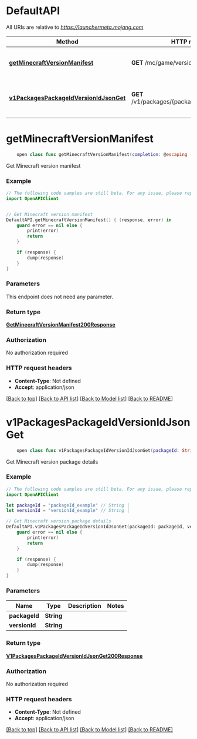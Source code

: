 # DefaultAPI

All URIs are relative to *https://launchermeta.mojang.com*

Method | HTTP request | Description
------------- | ------------- | -------------
[**getMinecraftVersionManifest**](DefaultAPI.md#getminecraftversionmanifest) | **GET** /mc/game/version_manifest.json | Get Minecraft version manifest
[**v1PackagesPackageIdVersionIdJsonGet**](DefaultAPI.md#v1packagespackageidversionidjsonget) | **GET** /v1/packages/{packageId}/{versionId}.json | Get Minecraft version package details


# **getMinecraftVersionManifest**
```swift
    open class func getMinecraftVersionManifest(completion: @escaping (_ data: GetMinecraftVersionManifest200Response?, _ error: Error?) -> Void)
```

Get Minecraft version manifest

### Example
```swift
// The following code samples are still beta. For any issue, please report via http://github.com/OpenAPITools/openapi-generator/issues/new
import OpenAPIClient


// Get Minecraft version manifest
DefaultAPI.getMinecraftVersionManifest() { (response, error) in
    guard error == nil else {
        print(error)
        return
    }

    if (response) {
        dump(response)
    }
}
```

### Parameters
This endpoint does not need any parameter.

### Return type

[**GetMinecraftVersionManifest200Response**](GetMinecraftVersionManifest200Response.md)

### Authorization

No authorization required

### HTTP request headers

 - **Content-Type**: Not defined
 - **Accept**: application/json

[[Back to top]](#) [[Back to API list]](../README.md#documentation-for-api-endpoints) [[Back to Model list]](../README.md#documentation-for-models) [[Back to README]](../README.md)

# **v1PackagesPackageIdVersionIdJsonGet**
```swift
    open class func v1PackagesPackageIdVersionIdJsonGet(packageId: String, versionId: String, completion: @escaping (_ data: V1PackagesPackageIdVersionIdJsonGet200Response?, _ error: Error?) -> Void)
```

Get Minecraft version package details

### Example
```swift
// The following code samples are still beta. For any issue, please report via http://github.com/OpenAPITools/openapi-generator/issues/new
import OpenAPIClient

let packageId = "packageId_example" // String | 
let versionId = "versionId_example" // String | 

// Get Minecraft version package details
DefaultAPI.v1PackagesPackageIdVersionIdJsonGet(packageId: packageId, versionId: versionId) { (response, error) in
    guard error == nil else {
        print(error)
        return
    }

    if (response) {
        dump(response)
    }
}
```

### Parameters

Name | Type | Description  | Notes
------------- | ------------- | ------------- | -------------
 **packageId** | **String** |  | 
 **versionId** | **String** |  | 

### Return type

[**V1PackagesPackageIdVersionIdJsonGet200Response**](V1PackagesPackageIdVersionIdJsonGet200Response.md)

### Authorization

No authorization required

### HTTP request headers

 - **Content-Type**: Not defined
 - **Accept**: application/json

[[Back to top]](#) [[Back to API list]](../README.md#documentation-for-api-endpoints) [[Back to Model list]](../README.md#documentation-for-models) [[Back to README]](../README.md)

